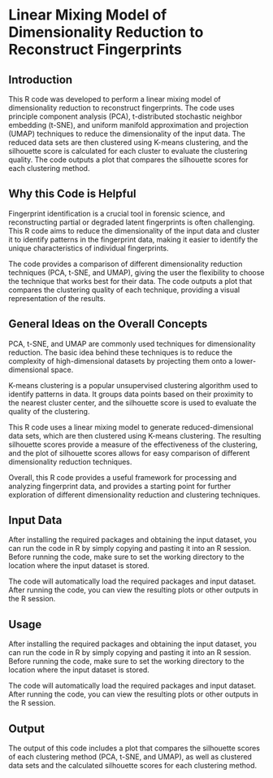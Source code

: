 # Linear Mixing Model of Dimensionality Reduction to Reconstruct Fingerprints

## Introduction
 
This R code was developed to perform a linear mixing model of dimensionality reduction to reconstruct fingerprints. The code uses principle component analysis (PCA), t-distributed stochastic neighbor embedding (t-SNE), and uniform manifold approximation and projection (UMAP) techniques to reduce the dimensionality of the input data. The reduced data sets are then clustered using K-means clustering, and the silhouette score is calculated for each cluster to evaluate the clustering quality. The code outputs a plot that compares the silhouette scores for each clustering method.

## Why this Code is Helpful

Fingerprint identification is a crucial tool in forensic science, and reconstructing partial or degraded latent fingerprints is often challenging. This R code aims to reduce the dimensionality of the input data and cluster it to identify patterns in the fingerprint data, making it easier to identify the unique characteristics of individual fingerprints.

The code provides a comparison of different dimensionality reduction techniques (PCA, t-SNE, and UMAP), giving the user the flexibility to choose the technique that works best for their data. The code outputs a plot that compares the clustering quality of each technique, providing a visual representation of the results.

## General Ideas on the Overall Concepts

PCA, t-SNE, and UMAP are commonly used techniques for dimensionality reduction. The basic idea behind these techniques is to reduce the complexity of high-dimensional datasets by projecting them onto a lower-dimensional space.

K-means clustering is a popular unsupervised clustering algorithm used to identify patterns in data. It groups data points based on their proximity to the nearest cluster center, and the silhouette score is used to evaluate the quality of the clustering.

This R code uses a linear mixing model to generate reduced-dimensional data sets, which are then clustered using K-means clustering. The resulting silhouette scores provide a measure of the effectiveness of the clustering, and the plot of silhouette scores allows for easy comparison of different dimensionality reduction techniques.

Overall, this R code provides a useful framework for processing and analyzing fingerprint data, and provides a starting point for further exploration of different dimensionality reduction and clustering techniques.

## Input Data

After installing the required packages and obtaining the input dataset, you can run the code in R by simply copying and pasting it into an R session. Before running the code, make sure to set the working directory to the location where the input dataset is stored.

The code will automatically load the required packages and input dataset. After running the code, you can view the resulting plots or other outputs in the R session.

## Usage

After installing the required packages and obtaining the input dataset, you can run the code in R by simply copying and pasting it into an R session. Before running the code, make sure to set the working directory to the location where the input dataset is stored.

The code will automatically load the required packages and input dataset. After running the code, you can view the resulting plots or other outputs in the R session.

## Output

The output of this code includes a plot that compares the silhouette scores of each clustering method (PCA, t-SNE, and UMAP), as well as clustered data sets and the calculated silhouette scores for each clustering method.
